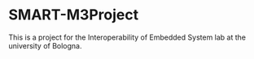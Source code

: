 # SMART-M3Project

This is a project for the Interoperability of Embedded System lab at the university of Bologna.
